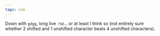```yaml
---
tags: vim
---
```


Down with `gdgg`, long live `:%d`... or at least I think so (not entirely sure whether 2 shifted and 1 unshifted character beats 4 unshifted characters).

